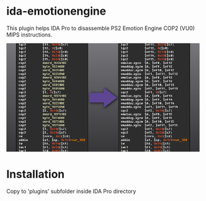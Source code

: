 # ida-emotionengine

This plugin helps IDA Pro to disassemble PS2 Emotion Engine COP2 (VU0) MIPS instructions.

<div align="center">
    <img src ="ida-emotionengine.png"/>
</div>

# Installation
Copy to 'plugins' subfolder inside IDA Pro directory
